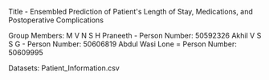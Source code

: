  Title - Ensembled Prediction of Patient's Length of Stay, Medications, and Postoperative Complications

Group Members:
M V N S H Praneeth - Person Number: 50592326
Akhil V S S G - Person Number: 50606819
Abdul Wasi Lone = Person Number: 50609995

Datasets:
Patient_Information.csv
